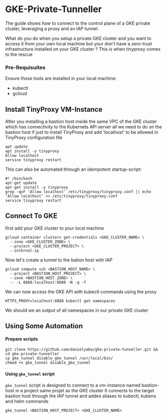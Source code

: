 # GKE-Private-Tunneller
The guide shows how to connect to the control plane of a GKE private cluster, leveraging a proxy and an IAP tunnel.  

What do you do when you setup a private GKE cluster and you want to access it from your own local machine but your don't have a zero-trust infrastructure installed on your GKE cluster ?
This is when tinyproxy comes to the rescue

### Pre-Requisuites
Ensure those tools are installed in your local machine:
* kubectl
* gcloud

## Install TinyProxy VM-Instance
After you installing a bastion host inside the same VPC of the GKE cluster which has connectivity to the Kubernets API server all we need to do on the bastion host if just to install TinyProxy and add 'localhost' to be allowed in TinyProxy configuration file

```
apt update
apt install -y tinyproxy
Allow localhost
service tinyproxy restart
```

This can also be automated through an idempotent startup-script:
```
#! /bin/bash
apt-get update
apt-get install -y tinyproxy
grep -qxF ‘Allow localhost’ /etc/tinyproxy/tinyproxy.conf || echo ‘Allow localhost’ >> /etc/tinyproxy/tinyproxy.conf
service tinyproxy restart
```

## Connect To GKE
first add your GKE cluster to your local machine
```
gcloud container clusters get-credentials <GKE_CLUSTER_NAME> \
  --zone <GKE_CLUSTER_ZONE> \
  --project <GKE_CLUSTER_PROJECT> \
  --internal-ip
``` 

Now let's create a tunnel to the bation host with IAP
```
gcloud compute ssh <BASTION_HOST_NAME> \
  --project <BASTION_HOST_PROJECT> \
  --zone <BASTION_HOST_ZONE> \
  -- -L 8888:localhost:8888 -N -q -f
```

We can now access the GKE API with kubectl commands using the proxy
```
HTTPS_PROXY=localhost:8888 kubectl get namespaces
```
We should we an output of all namespaces in our private GKE cluster

## Using Some Automation
#### Prepare scripts
```
git clone https://github.com/danielyaba/gke-private-tunneller.git && cd gke-private-tunneller
cp gke_tunnel disable_gke_tunnel /usr/local/bin/
chmod +x gke_tunnel disable_gke_tunnel
```

#### Using ```gke_tunnel``` script
```gke_tunnel``` script is designed to connect to a vm-instance named bastion-host in a project same projet as the GKE cluster
It connects to the target bastion host through the IAP tunnel and addes aliases to kubectl, kubens and helm commands

```
gke_tunnel <BASTION_HOST_PROJECT> <GKE_CLUSTER_NAME>
```

